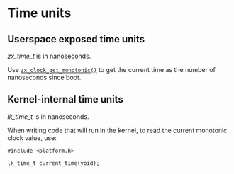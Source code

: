 # Time units

## Userspace exposed time units

*zx\_time\_t* is in nanoseconds.

Use [`zx_clock_get_monotonic()`] to get the current time as the number of nanoseconds since boot.

## Kernel-internal time units

*lk\_time\_t* is in nanoseconds.

When writing code that will run in the kernel, to read the current monotonic clock value, use:

```
#include <platform.h>

lk_time_t current_time(void);
```

[`zx_clock_get_monotonic()`]: reference/syscalls/clock_get_monotonic.md
